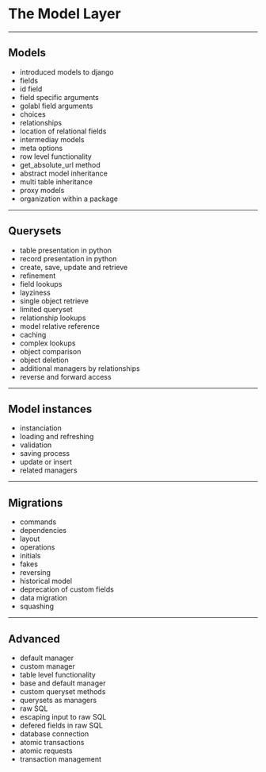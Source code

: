 <!-- bg=white fg=black -->

# The Model Layer

---

## Models

- introduced models to django
- fields
- id field
- field specific arguments
- golabl field arguments
- choices
- relationships
- location of relational fields
- intermediay models
- meta options
- row level functionality
- get_absolute_url method
- abstract model inheritance
- multi table inheritance
- proxy models
- organization within a package

---

## Querysets

- table presentation in python
- record presentation in python
- create, save, update and retrieve
- refinement
- field lookups
- layziness
- single object retrieve
- limited queryset
- relationship lookups
- model relative reference
- caching
- complex lookups
- object comparison
- object deletion
- additional managers by relationships
- reverse and forward access

---

## Model instances

- instanciation
- loading and refreshing
- validation
- saving process
- update or insert
- related managers

---

## Migrations

- commands
- dependencies
- layout
- operations
- initials
- fakes
- reversing
- historical model
- deprecation of custom fields
- data migration
- squashing

---

## Advanced

- default manager
- custom manager
- table level functionality
- base and default manager
- custom queryset methods
- querysets as managers
- raw SQL
- escaping input to raw SQL
- defered fields in raw SQL
- database connection
- atomic transactions
- atomic requests
- transaction management